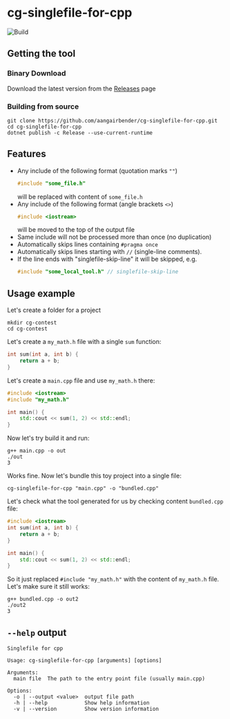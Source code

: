 # cg-singlefile-for-cpp
![Build](https://github.com/aangairbender/cg-singlefile-for-cpp/actions/workflows/build.yml/badge.svg)

## Getting the tool

### Binary Download

Download the latest version from the [Releases](https://github.com/aangairbender/cg-singlefile-for-cpp/releases) page

### Building from source
```shell
git clone https://github.com/aangairbender/cg-singlefile-for-cpp.git
cd cg-singlefile-for-cpp
dotnet publish -c Release --use-current-runtime
```

## Features

* Any include of the following format (quotation marks `""`)
	```cpp
	#include "some_file.h"
	```
	will be replaced with content of `some_file.h`
* Any include of the following format (angle brackets `<>`)
	```cpp
	#include <iostream>
	```
	will be moved to the top of the output file
* Same include will not be processed more than once (no duplication)
* Automatically skips lines containing `#pragma once`
* Automatically skips lines starting with `//` (single-line comments).
* If the line ends with "singlefile-skip-line" it will be skipped, e.g.
	```cpp
	#include "some_local_tool.h" // singlefile-skip-line
	```


## Usage example

Let's create a folder for a project
```shell
mkdir cg-contest
cd cg-contest
```
Let's create a `my_math.h` file with a single `sum` function:
```cpp
int sum(int a, int b) {
    return a + b;
}
```
Let's create a `main.cpp` file and use `my_math.h` there:
```cpp
#include <iostream>
#include "my_math.h"

int main() {
    std::cout << sum(1, 2) << std::endl;
}
```
Now let's try build it and run:
```
g++ main.cpp -o out
./out
3
```
Works fine. Now let's bundle this toy project into a single file:

```shell
cg-singlefile-for-cpp "main.cpp" -o "bundled.cpp"
```
Let's check what the tool generated for us by checking content `bundled.cpp` file:
```c++
#include <iostream>
int sum(int a, int b) {
    return a + b;
}

int main() {
    std::cout << sum(1, 2) << std::endl;
}
```
So it just replaced `#include "my_math.h"` with the content of `my_math.h` file.
Let's make sure it still works:
```
g++ bundled.cpp -o out2
./out2
3
```

## `--help` output

```
Singlefile for cpp

Usage: cg-singlefile-for-cpp [arguments] [options]

Arguments:
  main file  The path to the entry point file (usually main.cpp)

Options:
  -o | --output <value>  output file path
  -h | --help            Show help information
  -v | --version         Show version information
```